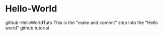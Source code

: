 # Hello-World
github-HelloWorldTuto
This is the "make and commit" step into the "Hello world" github tutorial
